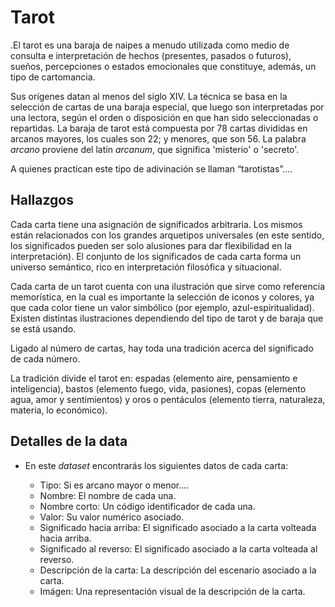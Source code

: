 # Tarot

.El tarot es una baraja de naipes a menudo utilizada como medio de consulta e
interpretación de hechos (presentes, pasados o futuros), sueños, percepciones o
estados emocionales que constituye, además, un tipo de cartomancia.

Sus orígenes datan al menos del siglo XIV. La técnica se basa en la selección
de cartas de una baraja especial, que luego son interpretadas por una lectora,
según el orden o disposición en que han sido seleccionadas o repartidas. La
baraja de tarot está compuesta por 78 cartas divididas en arcanos mayores, los
cuales son 22; y menores, que son 56. La palabra _arcano_ proviene del latín
_arcanum_, que significa 'misterio' o 'secreto'.

A quienes practican este tipo de adivinación se llaman “tarotistas”....


## Hallazgos

Cada carta tiene una asignación de significados arbitraria. Los mismos están
relacionados con los grandes arquetipos universales (en este sentido, los
significados pueden ser solo alusiones para dar flexibilidad en la
interpretación). El conjunto de los significados de cada carta forma un
universo semántico, rico en interpretación filosófica y situacional.

Cada carta de un tarot cuenta con una ilustración que sirve como referencia
memorística, en la cual es importante la selección de iconos y colores, ya que
cada color tiene un valor simbólico (por ejemplo, azul-espiritualidad).
Existen distintas ilustraciones dependiendo del tipo de tarot y de baraja que
se está usando.

Ligado al número de cartas, hay toda una tradición acerca del significado
de cada número.

La tradición divide el tarot en: espadas (elemento aire, pensamiento e
inteligencia), bastos (elemento fuego, vida, pasiones), copas (elemento agua,
amor y sentimientos) y oros o pentáculos (elemento tierra, naturaleza, materia,
lo económico).

## Detalles de la data

* En este _dataset_ encontrarás los siguientes datos de cada carta:

  - Tipo: Si es arcano mayor o menor....
  - Nombre: El nombre de cada una.
  - Nombre corto: Un código identificador de cada una.
  - Valor: Su valor numérico asociado.
  - Significado hacia arriba: El significado asociado a la carta volteada
    hacia arriba.
  - Significado al reverso: El significado asociado a la carta volteada al reverso.
  - Descripción de la carta: La descripción del escenario asociado a la carta.
  - Imágen: Una representación visual de la descripción de la carta.
  